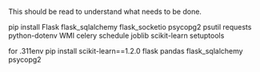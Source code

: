 This should be read to understand what needs to be done.

pip install Flask flask_sqlalchemy flask_socketio psycopg2 psutil requests python-dotenv WMI celery schedule joblib scikit-learn setuptools

for .311env
pip install scikit-learn==1.2.0 flask pandas flask_sqlalchemy psycopg2